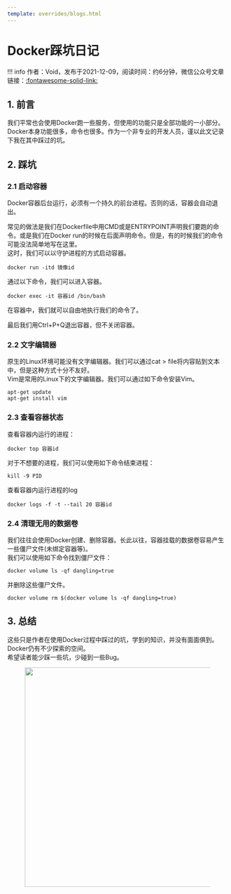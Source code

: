 ```yaml
---
template: overrides/blogs.html
---
```


# Docker踩坑日记

!!! info 
    作者：Void，发布于2021-12-09，阅读时间：约6分钟，微信公众号文章链接：[:fontawesome-solid-link:]()

## 1. 前言

我们平常也会使用Docker跑一些服务，但使用的功能只是全部功能的一小部分。Docker本身功能很多，命令也很多。作为一个非专业的开发人员，谨以此文记录下我在其中踩过的坑。

## 2. 踩坑

### 2.1 启动容器

Docker容器后台运行，必须有一个持久的前台进程。否则的话，容器会自动退出。  

常见的做法是我们在Dockerfile中用CMD或是ENTRYPOINT声明我们要跑的命令。或是我们在Docker run的时候在后面声明命令。但是，有的时候我们的命令可能没法简单地写在这里。  
这时，我们可以以守护进程的方式启动容器。

```shell
docker run -itd 镜像id
```

通过以下命令，我们可以进入容器。

```shell
docker exec -it 容器id /bin/bash
```

在容器中，我们就可以自由地执行我们的命令了。

最后我们用Ctrl+P+Q退出容器，但不关闭容器。


### 2.2 文字编辑器

原生的Linux环境可能没有文字编辑器。我们可以通过cat > file将内容贴到文本中，但是这种方式十分不友好。  
Vim是常用的Linux下的文字编辑器。我们可以通过如下命令安装Vim。

```shell
apt-get update
apt-get install vim
```

### 2.3 查看容器状态

查看容器内运行的进程：

```shell
docker top 容器id
```

对于不想要的进程，我们可以使用如下命令结束进程：

```shell
kill -9 PID
```

查看容器内运行进程的log

```shell
docker logs -f -t --tail 20 容器id
```

### 2.4 清理无用的数据卷

我们往往会使用Docker创建、删除容器。长此以往，容器挂载的数据卷容易产生一些僵尸文件(未绑定容器等)。  
我们可以使用如下命令找到僵尸文件：

```shell
docker volume ls -qf dangling=true
```

并删除这些僵尸文件。

```shell
docker volume rm $(docker volume ls -qf dangling=true)
```

## 3. 总结

这些只是作者在使用Docker过程中踩过的坑，学到的知识，并没有面面俱到。Docker仍有不少探索的空间。  
希望读者能少踩一些坑，少碰到一些Bug。

<figure>
  <img src="https://cdn.jsdelivr.net/gh/BulletTech2021/Pics/2021-6-14/1623639526512-1080P%20(Full%20HD)%20-%20Tail%20Pic.png" width="500" />
</figure>
